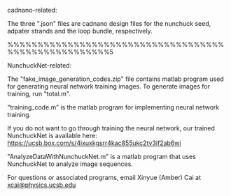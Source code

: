 cadnano-related:

The three ".json" files are cadnano design files for the nunchuck seed, adpater strands and the loop bundle, respectively.

%%%%%%%%%%%%%%%%%%%%%%%%%%%%%%%%%%%%%%%%%%%%%%%%%%%%%5

NunchuckNet-related:

The "fake_image_generation_codes.zip" file contains matlab program used for generating neural network training images. To generate images for training, run "total.m".

“training_code.m” is the matlab program for implementing neural network training.

If you do not want to go through training the neural network, our trained NunchuckNet is available here: https://ucsb.box.com/s/4ixuxkgsrr4kac855ukc2tv3if2ab6wi

"AnalyzeDataWithNunchuckNet.m" is a matlab program that uses NunchuckNet to analyze image sequences.


For questions or associated programs, email Xinyue (Amber) Cai at xcai@physics.ucsb.edu
